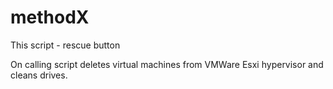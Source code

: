 # methodX

This script - rescue button

On calling script deletes virtual machines from VMWare Esxi hypervisor and cleans drives.

